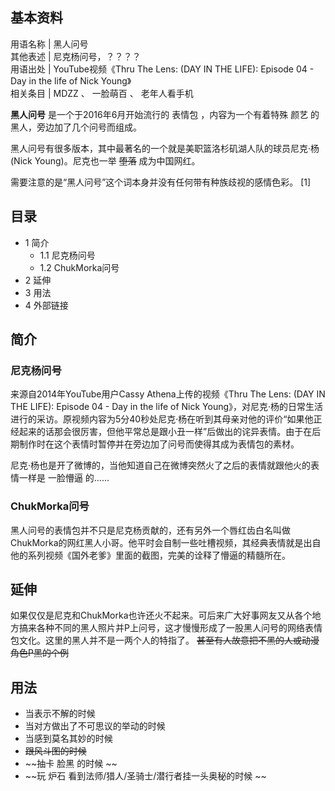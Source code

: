 **基本资料**  
---  
用语名称  |  黑人问号   
其他表述  |  尼克杨问号，？？？？   
用语出处  |  YouTube视频《Thru The Lens: (DAY IN THE LIFE): Episode 04 - Day in the life of Nick Young》   
相关条目  |  MDZZ  、  一脸萌百  、  老年人看手机   
  
**黑人问号** 是一个于2016年6月开始流行的  表情包  ，内容为一个有着特殊  颜艺  的黑人，旁边加了几个问号而组成。

黑人问号有很多版本，其中最著名的一个就是美职篮洛杉矶湖人队的球员尼克·杨(Nick Young)。尼克也一举 ~~堕落~~ 成为中国网红。

需要注意的是“黑人问号”这个词本身并没有任何带有种族歧视的感情色彩。  [1]

##  目录

  * 1  简介 
    * 1.1  尼克杨问号 
    * 1.2  ChukMorka问号 
  * 2  延伸 
  * 3  用法 
  * 4  外部链接 

##  简介

###  尼克杨问号

来源自2014年YouTube用户Cassy Athena上传的视频《Thru The Lens: (DAY IN THE LIFE): Episode
04 - Day in the life of Nick
Young》，对尼克·杨的日常生活进行的采访。原视频内容为5分40秒处尼克·杨在听到其母亲对他的评价“如果他正经起来的话那会很厉害，但他平常总是跟小丑一样”后做出的诧异表情。由于在后期制作时在这个表情时暂停并在旁边加了问号而使得其成为表情包的素材。

尼克·杨也是开了微博的，当他知道自己在微博突然火了之后的表情就跟他火的表情一样是  一脸懵逼  的……

###  ChukMorka问号

黑人问号的表情包并不只是尼克杨贡献的，还有另外一个唇红齿白名叫做ChukMorka的网红黑人小哥。他平时会自制一些吐槽视频，其经典表情就是出自他的系列视频《国外老爹》里面的截图，完美的诠释了懵逼的精髓所在。

##  延伸

如果仅仅是尼克和ChukMorka也许还火不起来。可后来广大好事网友又从各个地方搞来各种不同的黑人照片并P上问号，这才慢慢形成了一股黑人问号的网络表情包文化。这里的黑人并不是一两个人的特指了。
~~甚至有人故意把不黑的人或动漫角色P黑的个例~~

##  用法

  * 当表示不解的时候 
  * 当对方做出了不可思议的举动的时候 
  * 当感到莫名其妙的时候 
  * ~~跟风斗图的时候~~
  * ~~抽卡 脸黑  的时候 ~~
  * ~~玩 炉石  看到法师/猎人/圣骑士/潜行者挂一头奥秘的时候 ~~